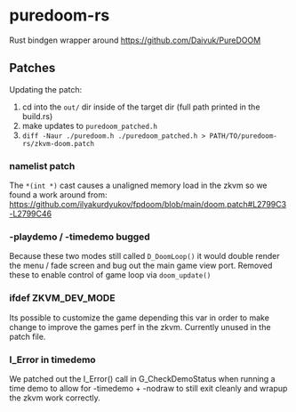 # puredoom-rs

Rust bindgen wrapper around https://github.com/Daivuk/PureDOOM

## Patches

Updating the patch:
1. cd into the `out/` dir inside of the target dir (full path printed in the build.rs)
2. make updates to `puredoom_patched.h`
3. `diff -Naur ./puredoom.h ./puredoom_patched.h > PATH/TO/puredoom-rs/zkvm-doom.patch`

### namelist patch

The `*(int *)` cast causes a unaligned memory load in the zkvm so we found a work around from: https://github.com/ilyakurdyukov/fpdoom/blob/main/doom.patch#L2799C3-L2799C46


### -playdemo / -timedemo bugged

Because these two modes still called `D_DoomLoop()` it would double render the menu / fade screen and bug out the main game view port. Removed these to enable control of game loop via `doom_update()`

### ifdef ZKVM_DEV_MODE

Its possible to customize the game depending this var in order to make change to improve the games perf in the zkvm. Currently unused in the patch file.

### I_Error in timedemo

We patched out the I_Error() call in G_CheckDemoStatus when running a time demo to allow for -timedemo + -nodraw to still exit cleanly and wrapup the zkvm work correctly.
